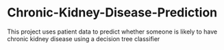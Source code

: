 # Chronic-Kidney-Disease-Prediction
This project uses patient data to predict whether someone is likely to have chronic kidney disease using a decision tree classifier
